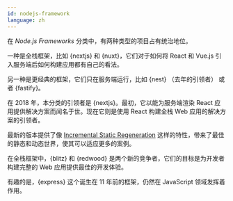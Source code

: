 ```yaml
---
id: nodejs-framework  
language: zh
---
```


在 _Node.js Frameworks_ 分类中，有两种类型的项目占有统治地位。

一种是全栈框架，比如 {nextjs} 和 {nuxt}，它们对于如何将 React 和 Vue.js 引入服务端后如何构建应用都有自己的看法。

另一种是更经典的框架，它们只在服务端运行，比如 {nest} （去年的引领者） 或者 {fastify}。

在 2018 年，本分类的引领者是 {nextjs}。最初，它以能为服务端渲染 React 应用提供解决方案而闻名于世。现在它则是使用 React 构建全栈 Web 应用的解决方案的引领者。

最新的版本提供了像 [Incremental Static Regeneration](https://nextjs.org/docs/basic-features/data-fetching#incremental-static-regeneration) 这样的特性，带来了最佳的静态和动态世界，使其可以适应更多的案例。

在全栈框架中，{blitz} 和 {redwood} 是两个新的竞争者，它们的目标是为开发者构建完整的 Web 应用提供最佳的开发体验。

有趣的是，{express} 这个诞生在 11 年前的框架，仍然在 JavaScript 领域发挥着作用。
